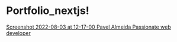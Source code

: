 # Portfolio_nextjs!
[Screenshot 2022-08-03 at 12-17-00 Pavel Almeida Passionate web developer](https://user-images.githubusercontent.com/45469186/182615467-fe6fea61-b9da-4fed-bf7c-598b5306a5a6.png)
